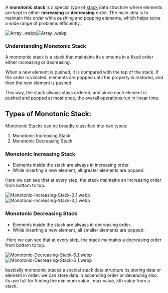 
A ****monotonic stack**** is a special type of [stack](https://www.geeksforgeeks.org/dsa/stack-data-structure/) data structure where elements are kept in either ****increasing**** or ****decreasing**** order. The main idea is to maintain this order while pushing and popping elements, which helps solve a wide range of problems efficiently.

![Array_.webp](https://media.geeksforgeeks.org/wp-content/uploads/20250915150728714578/Array_.webp)![Array_.webp](https://media.geeksforgeeks.org/wp-content/uploads/20250915150728714578/Array_.webp)
### Understanding Monotonic Stack

A monotonic stack is a stack that maintains its elements in a fixed order either increasing or decreasing.

When a new element is pushed, it is compared with the top of the stack. If the order is violated, elements are popped until the property is restored, and then the new element is pushed.

This way, the stack always stays ordered, and since each element is pushed and popped at most once, the overall operations run in linear time.



## Types of Monotonic Stack:

Monotonic Stacks can be broadly classified into two types:

1. Monotonic Increasing Stack
2. Monotonic Decreasing Stack

### Monotonic Increasing Stack

- Elements inside the stack are always in increasing order.
- While inserting a new element, all greater elements are popped.

Here we can see that at every step, the stack maintains an increasing order from bottom to top.

![Monotonic-Increasing-Stack-3_1.webp](https://media.geeksforgeeks.org/wp-content/uploads/20250905120825449212/Monotonic-Increasing-Stack-3_1.webp)![Monotonic-Increasing-Stack-3_1.webp](https://media.geeksforgeeks.org/wp-content/uploads/20250905120825449212/Monotonic-Increasing-Stack-3_1.webp)



### Monotonic Decreasing Stack

- Elements inside the stack are always in decreasing order.
- While inserting a new element, all smaller elements are popped.


 Here we can see that at every step, the stack maintains a decreasing order from bottom to top.

![Monotonic-Decreasing-Stack-6_1.webp](https://media.geeksforgeeks.org/wp-content/uploads/20250905121034912225/Monotonic-Decreasing-Stack-6_1.webp)![Monotonic-Decreasing-Stack-6_1.webp](https://media.geeksforgeeks.org/wp-content/uploads/20250905121034912225/Monotonic-Decreasing-Stack-6_1.webp)

basically monotonic stacks a special stack data structure its storing data or element in order. we can store data in accending order or decending also. its use full for finding the  minimum value , max value, kth value from a stack.